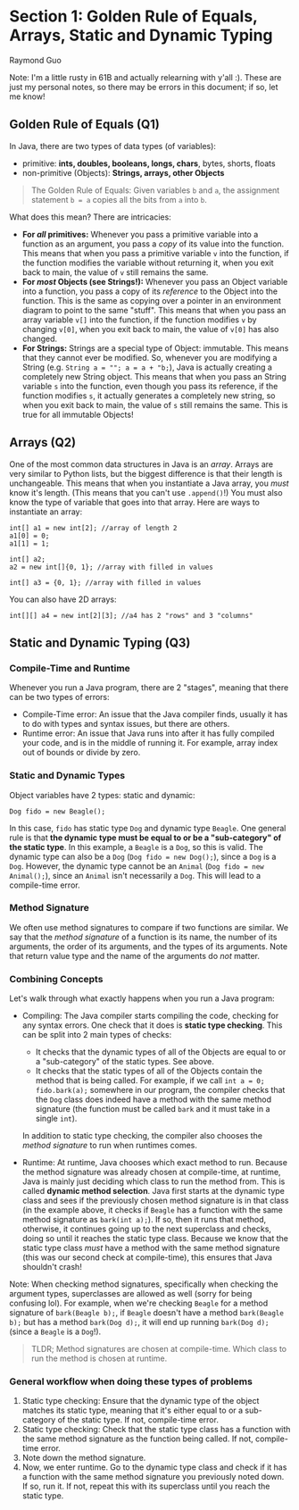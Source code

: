 # Section 1: Golden Rule of Equals, Arrays, Static and Dynamic Typing
Raymond Guo

Note: I'm a little rusty in 61B and actually relearning with y'all :). These are just my personal notes, so there may be errors in this document; if so, let me know!

## Golden Rule of Equals (Q1)
In Java, there are two types of data types (of variables): 
- primitive: **ints, doubles, booleans, longs, chars**, bytes, shorts, floats
- non-primitive (Objects): **Strings, arrays, other Objects**

> The Golden Rule of Equals: Given variables `b` and `a`, the assignment statement `b = a` copies all the bits from `a` into `b`.

What does this mean? There are intricacies:
- **For *all* primitives:** Whenever you pass a primitive variable into a function as an argument, you pass a *copy* of its value into the function. This means that when you pass a primitive variable `v` into the function, if the function modifies the variable without returning it, when you exit back to main, the value of `v` still remains the same.
- **For *most* Objects (see Strings!):** Whenever you pass an Object variable into a function, you pass a copy of its *reference* to the Object into the function. This is the same as copying over a pointer in an environment diagram to point to the same "stuff". This means that when you pass an array variable `v[]` into the function, if the function modifies `v` by changing `v[0]`, when you exit back to main, the value of `v[0]` has also changed.
- **For Strings:** Strings are a special type of Object: immutable. This means that they cannot ever be modified. So, whenever you are modifying a String (e.g. `String a = ""; a = a + "b;`), Java is actually creating a completely new String object. This means that when you pass an String variable `s` into the function, even though you pass its reference, if the function modifies `s`, it actually generates a completely new string, so when you exit back to main, the value of `s` still remains the same. This is true for all immutable Objects!

## Arrays (Q2)
One of the most common data structures in Java is an *array*. Arrays are very similar to Python lists, but the biggest difference is that their length is unchangeable. This means that when you instantiate a Java array, you *must* know it's length. (This means that you can't use `.append()`!) You must also know the type of variable that goes into that array. Here are ways to instantiate an array:
```
int[] a1 = new int[2]; //array of length 2
a1[0] = 0;
a1[1] = 1;
```

```
int[] a2;
a2 = new int[]{0, 1}; //array with filled in values
```

```
int[] a3 = {0, 1}; //array with filled in values
```

You can also have 2D arrays: 
```
int[][] a4 = new int[2][3]; //a4 has 2 "rows" and 3 "columns"
```

## Static and Dynamic Typing (Q3)
### Compile-Time and Runtime
Whenever you run a Java program, there are 2 "stages", meaning that there can be two types of errors:
- Compile-Time error: An issue that the Java compiler finds, usually it has to do with types and syntax issues, but there are others.
- Runtime error: An issue that Java runs into after it has fully compiled your code, and is in the middle of running it. For example, array index out of bounds or divide by zero.

### Static and Dynamic Types
Object variables have 2 types: static and dynamic: 
```
Dog fido = new Beagle();
```
In this case, `fido` has static type `Dog` and dynamic type `Beagle`. One general rule is that **the dynamic type must be equal to or be a "sub-category" of the static type**. In this example, a `Beagle` is a `Dog`, so this is valid. The dynamic type can also be a `Dog` (`Dog fido = new Dog();`), since a `Dog` is a `Dog`. However, the dynamic type cannot be an `Animal` (`Dog fido = new Animal();`), since an `Animal` isn't necessarily a `Dog`. This will lead to a compile-time error.

### Method Signature
We often use method signatures to compare if two functions are similar. We say that the *method signature* of a function is its name, the number of its arguments, the order of its arguments, and the types of its arguments. Note that return value type and the name of the arguments do *not* matter. 

### Combining Concepts
Let's walk through what exactly happens when you run a Java program:
- Compiling: The Java compiler starts compiling the code, checking for any syntax errors. One check that it does is **static type checking**. This can be split into 2 main types of checks:
    - It checks that the dynamic types of all of the Objects are equal to or a "sub-category" of the static types. See above.
    - It checks that the static types of all of the Objects contain the method that is being called. For example, if we call `int a = 0; fido.bark(a);` somewhere in our program, the compiler checks that the `Dog` class does indeed have a method with the same method signature (the function must be called `bark` and it must take in a single `int`).
    
    In addition to static type checking, the compiler also chooses the *method signature* to run when runtimes comes. 
- Runtime: At runtime, Java chooses which exact method to run. Because the method signature was already chosen at compile-time, at runtime, Java is mainly just deciding which class to run the method from. This is called **dynamic method selection**. Java first starts at the dynamic type class and sees if the previously chosen method signature is in that class (in the example above, it checks if `Beagle` has a function with the same method signature as `bark(int a);`). If so, then it runs that method, otherwise, it continues going up to the next superclass and checks, doing so until it reaches the static type class. Because we know that the static type class *must* have a method with the same method signature (this was our second check at compile-time), this ensures that Java shouldn't crash!

Note: When checking method signatures, specifically when checking the argument types, superclasses are allowed as well (sorry for being confusing lol). For example, when we're checking `Beagle` for a method signature of `bark(Beagle b);`, if `Beagle` doesn't have a method `bark(Beagle b);` but has a method `bark(Dog d);`, it will end up running `bark(Dog d);` (since a `Beagle` is a `Dog`!).

> TLDR; Method signatures are chosen at compile-time. Which class to run the method is chosen at runtime.

### General workflow when doing these types of problems
1. Static type checking: Ensure that the dynamic type of the object matches its static type, meaning that it's either equal to or a sub-category of the static type. If not, compile-time error.
2. Static type checking: Check that the static type class has a function with the same method signature as the function being called. If not, compile-time error.
3. Note down the method signature.
4. Now, we enter runtime. Go to the dynamic type class and check if it has a function with the same method signature you previously noted down. If so, run it. If not, repeat this with its superclass until you reach the static type.
